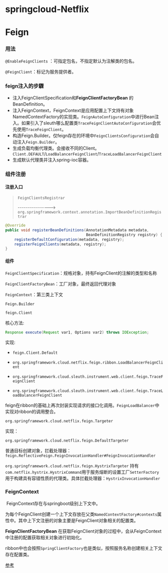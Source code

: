 # springcloud-Netflix

# Feign

### 用法

`@EnableFeignClients`  ：可指定包名，不指定默认为注解类的包名。

`@FeignClient`：标记为服务提供者。

### feign注入的步驟

- 注入FeignClientSpecification和**FeignClientFactoryBean** 的BeanDefinition。
- 注入FeignContext，FeignContext是应用配置上下文持有对象NamedContextFactory的实现类。``FeignAutoConfiguration``中进行Bean注入。如果引入了sleuth哪么配置类`TraceFeignClientAutoConfiguration`会优先使用`TraceFeignClient`。
- 构造Feign.Builder。仅feign存在的环境中``FeignClientsConfiguration``会自动注入`Feign.Builder`。
- 生成负载均衡代理类。会接收不同的Client。`Client.DEFAULT`/`LoadBalancerFeignClient`/`TraceLoadBalancerFeignClient`
- 生成默认代理类并注入spring-ioc容器。

### 组件注册

#### 注册入口

> `FeignClientsRegistrar`
>
> ----------------> `org.springframework.context.annotation.ImportBeanDefinitionRegistrar`

```java
@Override
public void registerBeanDefinitions(AnnotationMetadata metadata,
                                    BeanDefinitionRegistry registry) {
    registerDefaultConfiguration(metadata, registry);
    registerFeignClients(metadata, registry);
}
```

#### 组件

`FeignClientSpecification`：规格对象，持有FeignClient的注解的类型和名称

`FeignClientFactoryBean`：工厂对象，最终返回代理对象

``FeignContext``：第三类上下文



`Feign.Builder`

`feign.Client`

核心方法:

```java
Response execute(Request var1, Options var2) throws IOException;
```

实现:

- `feign.Client.Default`

- `org.springframework.cloud.netflix.feign.ribbon.LoadBalancerFeignClient`

- ``org.springframework.cloud.sleuth.instrument.web.client.feign.TraceFeignClient``

-  `org.springframework.cloud.sleuth.instrument.web.client.feign.TraceLoadBalancerFeignClient`	

feign在ribbon的基础上再次封装实现请求的接口化调用。`FeignLoadBalancer`中实现对ribbon的调用整合。



`org.springframework.cloud.netflix.feign.Targeter`

实现：

`org.springframework.cloud.netflix.feign.DefaultTargeter`

普通目标创建对象，拦截处理器：`feign.ReflectiveFeign.FeignInvocationHandler#FeignInvocationHandler`

`org.springframework.cloud.netflix.feign.HystrixTargeter` 持有`com.netflix.hystrix.HystrixCommand`用于服务熔断的设置工厂`SetterFactory`用于构建具有容错性质的代理类。具体拦截处理器：`HystrixInvocationHandler`

### FeignContext

​	FeignContext存在与springboot级别上下文中。

​	为每个FeignClient创建一个上下文存放在父类`NamedContextFactory#contexts`属性中。其中上下文注册的对象主要是FeignClient对象相关的配置类。

**FeignClientFactoryBean** 在获取FeignClient对象的过程中，会从FeignContext中注册的配置获取相关对象进行初始化。

ribbon中也会按照`SpringClientFactory`也是类似，按照服务名称创建相关上下文存在配置类。

[参考](https://mp.weixin.qq.com/s?__biz=MzUwOTk1MTE5NQ==&mid=2247483724&idx=1&sn=03b5193f49920c1d286b56daff8b1a09&chksm=f90b2cf8ce7ca5ee6b56fb5e0ffa3176126ca3a68ba60fd8b9a3afd2fd1a2f8a201a2b765803&token=302932053&lang=zh_CN&scene=21#wechat_redirect)

